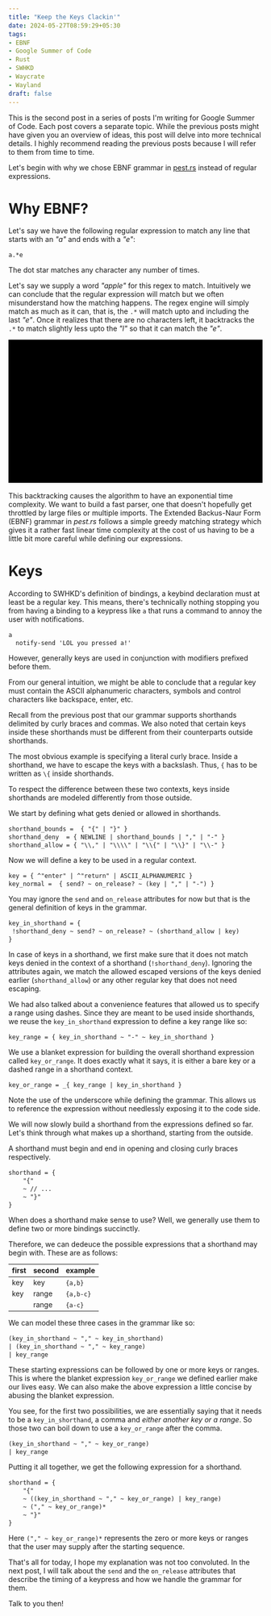 ```yaml
---
title: "Keep the Keys Clackin'"
date: 2024-05-27T08:59:29+05:30
tags:
- EBNF
- Google Summer of Code
- Rust
- SWHKD
- Waycrate
- Wayland
draft: false
---
```


This is the second post in a series of posts I'm writing for Google Summer of Code.
Each post covers a separate topic.
While the previous posts might have given you an overview of ideas, this post will delve
into more technical details. I highly recommend reading the previous posts because I will
refer to them from time to time.

Let's begin with why we chose EBNF grammar in [pest.rs](https://pest.rs) instead of regular expressions.

# Why EBNF?

Let's say we have the following regular expression to match any line that starts with an _"a"_ and ends
with a _"e"_:

```regex
a.*e
```
The dot star matches any character any number of times.

Let's say we supply a word _"apple"_ for this regex to match.
Intuitively we can conclude that the regular expression will match but we often misunderstand how the matching
happens. The regex engine will simply match as much as it can, that is, the `.*` will match upto and
including the last _"e"_. Once it realizes that there are no characters left, it backtracks the `.*` to match slightly less
upto the _"l"_ so that it can match the _"e"_.

![](/swhkd-regex.gif)

This backtracking causes the algorithm to have an exponential time complexity. We want to build a fast parser, one that doesn't
hopefully get throttled by large files or multiple imports. The Extended Backus-Naur Form (EBNF) grammar in _pest.rs_ follows a simple
greedy matching strategy which gives it a rather fast linear time complexity at the cost of us having to be a little bit more careful
while defining our expressions.

# Keys

According to SWHKD's definition of bindings, a keybind declaration must at least be a regular key.
This means, there's technically nothing stopping you from having a binding to a keypress like `a` that runs a command
to annoy the user with notifications.

```
a
  notify-send 'LOL you pressed a!'
```

However, generally keys are used in conjunction with modifiers prefixed before them.

From our general intuition, we might be able to conclude that a regular key must contain the ASCII alphanumeric characters,
symbols and control characters like backspace, enter, etc.

Recall from the previous post that our grammar supports shorthands delimited by curly braces and commas.
We also noted that certain keys inside these shorthands must be different from their counterparts outside shorthands.

The most obvious example is specifying a literal curly brace. Inside a shorthand, we have to escape the keys
with a backslash. Thus, `{` has to be written as `\{` inside shorthands.

To respect the difference between these two contexts, keys inside shorthands are modeled differently from those outside.

We start by defining what gets denied or allowed in shorthands.

```
shorthand_bounds =  { "{" | "}" }
shorthand_deny  = { NEWLINE | shorthand_bounds | "," | "-" }
shorthand_allow = { "\\," | "\\\\" | "\\{" | "\\}" | "\\-" }
```

Now we will define a key to be used in a regular context.

```
key = { ^"enter" | ^"return" | ASCII_ALPHANUMERIC }
key_normal =  { send? ~ on_release? ~ (key | "," | "-") }
```

You may ignore the `send` and `on_release` attributes for now but that is the
general definition of keys in the grammar.

```
key_in_shorthand = {
 !shorthand_deny ~ send? ~ on_release? ~ (shorthand_allow | key)
}
```

In case of keys in a shorthand, we first make sure that it does not match keys denied in the context of
a shorthand (`!shorthand_deny`). Ignoring the attributes again, we match the allowed escaped versions of
the keys denied earlier (`shorthand_allow`) or any other regular key that does not need escaping.

We had also talked about a convenience features that allowed us to specify a range using dashes.
Since they are meant to be used inside shorthands, we reuse the `key_in_shorthand` expression to define
a key range like so:

```
key_range = { key_in_shorthand ~ "-" ~ key_in_shorthand }
```

We use a blanket expression for building the overall shorthand expression called `key_or_range`. It does
exactly what it says, it is either a bare key or a dashed range in a shorthand context.

```
key_or_range = _{ key_range | key_in_shorthand }
```

Note the use of the underscore while defining the grammar. This allows us to reference the expression without
needlessly exposing it to the code side.

We will now slowly build a shorthand from the expressions defined so far.
Let's think through what makes up a shorthand, starting from the outside.

A shorthand must begin and end in opening and closing curly braces respectively.

```
shorthand = {
    "{"
    ~ // ...
    ~ "}"
}
```

When does a shorthand make sense to use? Well, we generally use them to define two or more bindings succinctly.

Therefore, we can dedeuce the possible expressions that a shorthand may begin with.
These are as follows:

first | second | example
------|--------|---------
|key  | key    | `{a,b}`
|key  | range  | `{a,b-c}`
|     | range  | `{a-c}`

We can model these three cases in the grammar like so:

```
(key_in_shorthand ~ "," ~ key_in_shorthand)
| (key_in_shorthand ~ "," ~ key_range)
| key_range
```

These starting expressions can be followed by one or more keys or ranges. This is where the blanket expression `key_or_range` we defined
earlier make our lives easy. We can also make the above expression a little concise by abusing the blanket expression.

You see, for the first two possibilities, we are essentially saying that it needs to be a `key_in_shorthand`, a comma
and *either another key or a range*. So those two can boil down to use a `key_or_range` after the comma.

```
(key_in_shorthand ~ "," ~ key_or_range)
| key_range
```

Putting it all together, we get the following expression for a shorthand.

```
shorthand = {
    "{"
    ~ ((key_in_shorthand ~ "," ~ key_or_range) | key_range)
    ~ ("," ~ key_or_range)*
    ~ "}"
}
```

Here `("," ~ key_or_range)*` represents the zero or more keys or ranges that the user may supply after the starting sequence.

That's all for today, I hope my explanation was not too convoluted. In the next post, I will talk about the `send` and the `on_release`
attributes that describe the timing of a keypress and how we handle the grammar for them.

Talk to you then!
